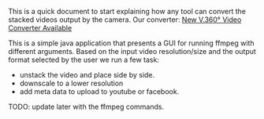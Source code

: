 This is a quick document to start explaining how any tool can convert the stacked videos output by the camera.
Our converter:
[New V.360° Video Converter Available](https://support.vsnmobil.com/hc/en-us/articles/204935265-New-V-360-Video-Converter-Available)

This is a simple java application that presents a GUI for running ffmpeg with different arguments. 
Based on the input video resolution/size and the output format selected by the user we run a few task:

* unstack the video and place side by side.
* downscale to a lower resolution
* add meta data to upload to youtube or facebook.

TODO: update later with the ffmpeg commands.
